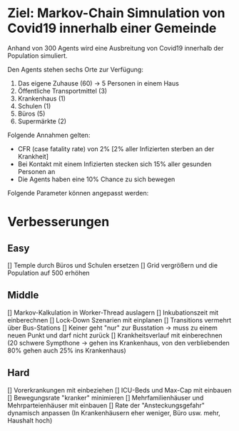 # Ziel: Markov-Chain Simnulation von Covid19 innerhalb einer Gemeinde
Anhand von 300 Agents wird eine Ausbreitung von Covid19 innerhalb der Population simuliert.

Den Agents stehen sechs Orte zur Verfügung:
1. Das eigene Zuhause (60) -> 5 Personen in einem Haus
2. Öffentliche Transportmittel (3)
3. Krankenhaus (1)
4. Schulen (1)
5. Büros (5)
6. Supermärkte (2)

Folgende Annahmen gelten:
* CFR (case fatality rate) von 2% [2% aller Infizierten sterben an der Krankheit]
* Bei Kontakt mit einem Infizierten stecken sich 15% aller gesunden Personen an
* Die Agents haben eine 10% Chance zu sich bewegen


Folgende Parameter können angepasst werden:




# Verbesserungen

## Easy
[] Temple durch Büros und Schulen ersetzen
[] Grid vergrößern und die Population auf 500 erhöhen

## Middle
[] Markov-Kalkulation in Worker-Thread auslagern
[] Inkubationszeit mit einberechnen
[] Lock-Down Szenarien mit einplanen
[] Transitions vermehrt über Bus-Stations
[] Keiner geht "nur" zur Busstation -> muss zu einem neuen Punkt und darf nicht zurück
[] Krankheitsverlauf mit einberechnen (20 schwere Sympthone -> gehen ins Krankenhaus, von den verbliebenden 80% gehen auch 25% ins Krankenhaus)

## Hard
[] Vorerkrankungen mit einbeziehen
[] ICU-Beds und Max-Cap mit einbauen
[] Bewegungsrate "kranker" minimieren
[] Mehrfamilienhäuser und Mehrparteienhäuser mit einbauen
[] Rate der "Ansteckungsgefahr" dynamisch anpassen (In Krankenhäusern eher weniger, Büro usw. mehr, Haushalt hoch)